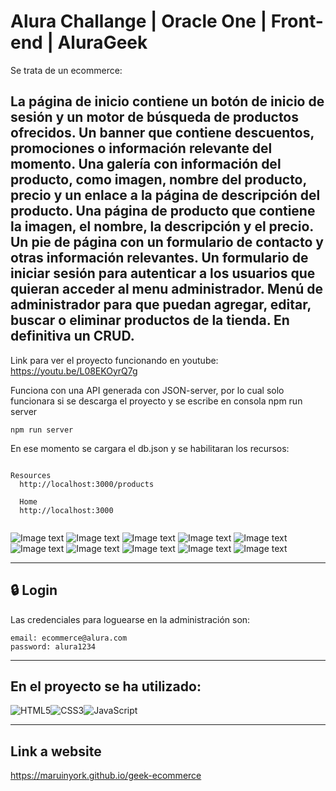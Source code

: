 # Alura Challange | Oracle One | Front-end | AluraGeek

Se trata de un ecommerce:

La página de inicio  contiene un botón de inicio de sesión y un motor de búsqueda de productos ofrecidos.
Un banner que contiene descuentos, promociones o información relevante del momento.
Una galería con información del producto, como imagen, nombre del producto, precio y un enlace a la página de descripción del producto.
Una página de producto que contiene la imagen, el nombre, la descripción y el precio.
Un pie de página con un formulario de contacto y otras información relevantes.
Un formulario de iniciar sesión para autenticar a los usuarios que quieran acceder al menu administrador.
Menú de administrador para que puedan agregar, editar, buscar o eliminar productos de la tienda. En definitiva un CRUD.
---
Link para ver el proyecto funcionando en youtube: https://youtu.be/L08EKOyrQ7g

Funciona con una API generada con JSON-server, por lo cual solo funcionara si se descarga el proyecto y se escribe en consola npm run server

```console
npm run server
```

En ese momento se cargara el db.json y se habilitaran los recursos:

```console

Resources
  http://localhost:3000/products

  Home
  http://localhost:3000


```

![Image text](https://github.com/Maruinyork/geek-ecommerce/blob/main/img/screenshots/home.png)
![Image text](https://github.com/Maruinyork/geek-ecommerce/blob/main/img/screenshots/productos.jpg)
![Image text](https://github.com/Maruinyork/geek-ecommerce/blob/main/img/screenshots/ps5.jpg)
![Image text](https://github.com/Maruinyork/geek-ecommerce/blob/main/img/screenshots/jurassic.jpg)
![Image text](https://github.com/Maruinyork/geek-ecommerce/blob/main/img/screenshots/fifa.jpg)
![Image text](https://github.com/Maruinyork/geek-ecommerce/blob/main/img/screenshots/banner.jpg)
![Image text](https://github.com/Maruinyork/geek-ecommerce/blob/main/img/screenshots/login.jpg)
![Image text](https://github.com/Maruinyork/geek-ecommerce/blob/main/img/screenshots/agregar.jpg)
![Image text](https://github.com/Maruinyork/geek-ecommerce/blob/main/img/screenshots/editar.jpg)
![Image text](https://github.com/Maruinyork/geek-ecommerce/blob/main/img/screenshots/registro-completo.jpg)


-----
## 🔒 Login
Las credenciales para loguearse en la administración son:

```console
email: ecommerce@alura.com
password: alura1234

```
-----
## En el proyecto se ha utilizado:
![HTML5](https://img.shields.io/badge/html5-%23E34F26.svg?style=for-the-badge&logo=html5&logoColor=white)![CSS3](https://img.shields.io/badge/css3-%231572B6.svg?style=for-the-badge&logo=css3&logoColor=white)![JavaScript](https://img.shields.io/badge/javascript-%23323330.svg?style=for-the-badge&logo=javascript&logoColor=%23F7DF1E)

-----
## Link a website
https://maruinyork.github.io/geek-ecommerce
